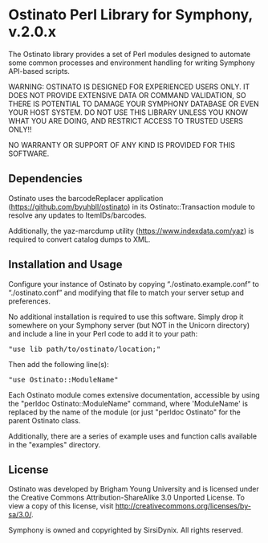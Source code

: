 Ostinato Perl Library for Symphony, v.2.0.x
===========================================

The Ostinato library provides a set of Perl modules designed to automate some
common processes and environment handling for writing Symphony API-based
scripts.

WARNING: OSTINATO IS DESIGNED FOR EXPERIENCED USERS ONLY.  IT DOES NOT PROVIDE
EXTENSIVE DATA OR COMMAND VALIDATION, SO THERE IS POTENTIAL TO DAMAGE YOUR 
SYMPHONY DATABASE OR EVEN YOUR HOST SYSTEM.  DO NOT USE THIS LIBRARY UNLESS
YOU KNOW WHAT YOU ARE DOING, AND RESTRICT ACCESS TO TRUSTED USERS ONLY!!

NO WARRANTY OR SUPPORT OF ANY KIND IS PROVIDED FOR THIS SOFTWARE.

Dependencies
------------

Ostinato uses the barcodeReplacer application 
(https://github.com/byuhbll/ostinato) in its Ostinato::Transaction module to 
resolve any updates to ItemIDs/barcodes.

Additionally, the yaz-marcdump utility (https://www.indexdata.com/yaz) is 
required to convert catalog dumps to XML.

Installation and Usage
----------------------
Configure your instance of Ostinato by copying “./ostinato.example.conf” to 
“./ostinato.conf” and modifying that file to match your server setup and 
preferences.

No additional installation is required to use this software.  Simply drop it somewhere on
your Symphony server (but NOT in the Unicorn directory) and include a line in
your Perl code to add it to your path:

<pre>
"use lib path/to/ostinato/location;"
</pre>

Then add the following line(s):

<pre>
"use Ostinato::ModuleName"
</pre>

Each Ostinato module comes extensive documentation, accessible by using the
"perldoc Ostinato::ModuleName" command, where 'ModuleName' is replaced by
the name of the module (or just "perldoc Ostinato" for the parent Ostinato 
class.

Additionally, there are a series of example uses and function calls 
available in the "examples" directory.


License
-------
Ostinato was developed by Brigham Young University and is licensed under the 
Creative Commons Attribution-ShareAlike 3.0 Unported License.  To view a copy
of this license, visit http://creativecommons.org/licenses/by-sa/3.0/.

Symphony is owned and copyrighted by SirsiDynix.  All rights reserved.
